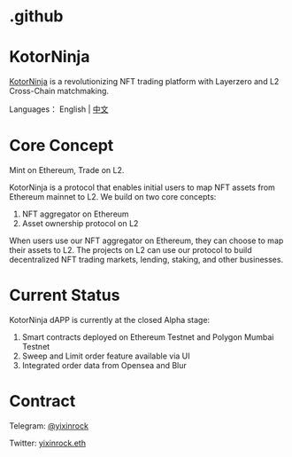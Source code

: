 # .github
# KotorNinja

[KotorNinja](https://alpha.kotor.ninja/) is a revolutionizing NFT trading platform with Layerzero and L2 Cross-Chain matchmaking.

Languages： English | [中文](./README_CN.md)

# Core Concept

Mint on Ethereum, Trade on L2.

KotorNinja is a protocol that enables initial users to map NFT assets from Ethereum mainnet to L2. We build on two core concepts:

1.  NFT aggregator on Ethereum
2.  Asset ownership protocol on L2

When users use our NFT aggregator on Ethereum, they can choose to map their assets to L2. The projects on L2 can use our protocol to build decentralized NFT trading markets, lending, staking, and other businesses.

# Current Status

KotorNinja dAPP is currently at the closed Alpha stage:

1. Smart contracts deployed on Ethereum Testnet and Polygon Mumbai Testnet
2. Sweep and Limit order feature available via UI
3. Integrated order data from Opensea and Blur

# Contract

Telegram: [@yixinrock](https://telegram.me/yixinrock)

Twitter: [yixinrock.eth](https://twitter.com/yixinrock_)




